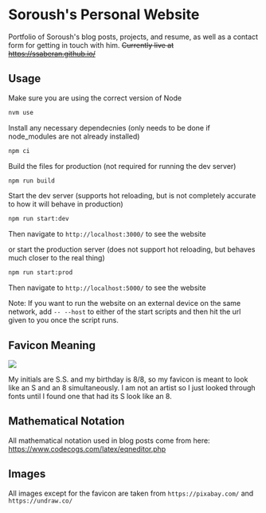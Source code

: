 # Soroush's Personal Website

Portfolio of Soroush's blog posts, projects, and resume, as well as a contact form for getting in touch with him. ~~Currently live at https://ssaberan.github.io/~~

## Usage

Make sure you are using the correct version of Node

```bash
nvm use
```

Install any necessary dependecnies (only needs to be done if node_modules are not already installed)

```bash
npm ci
```

Build the files for production (not required for running the dev server)

```bash
npm run build
```

Start the dev server (supports hot reloading, but is not completely accurate to how it will behave in production)

```bash
npm run start:dev
```

Then navigate to `http://localhost:3000/` to see the website

or start the production server (does not support hot reloading, but behaves much closer to the real thing)

```bash
npm run start:prod
```

Then navigate to `http://localhost:5000/` to see the website

Note: If you want to run the website on an external device on the same network, add `-- --host` to either of the start scripts and then hit the url given to you once the script runs.

## Favicon Meaning

![](/images/favicon.ico)

My initials are S.S. and my birthday is 8/8, so my favicon is meant to look like an S and an 8 simultaneously. I am not an artist so I just looked through fonts until I found one that had its S look like an 8.

## Mathematical Notation

All mathematical notation used in blog posts come from here: https://www.codecogs.com/latex/eqneditor.php

## Images

All images except for the favicon are taken from `https://pixabay.com/` and `https://undraw.co/`
